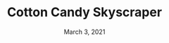 ---
layout: project
title: Cotton Candy Skyscraper
date: March 3, 2021
desc: After being tasks with designing a skyscraper out of an innappropriate building material, I came up and modeled a skyscraper made of cotton candy.
category: modeling , design
# client: ICOM-101
#cta:
  #title: Google Me!
  #url: https://www.google.com/search?q=grace
thumb: /images/portfolio/candy1.jpg
images:
  - image:
    url: /images/portfolio/candy1.jpg
    desc: Cotton Candy
    url: /images/portfolio/candy2.jpg
    desc: Melted Cotton Candy
    url: /images/portfolio/candy3.jpg
    desc: Melted Cotton Candy
---